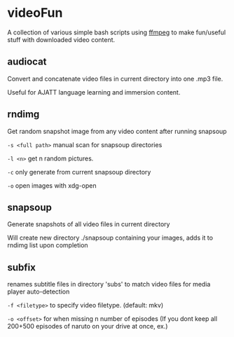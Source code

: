 # videoFun
A collection of various simple bash scripts using [ffmpeg](https://ffmpeg.org/) to make fun/useful stuff with downloaded video content.

**audiocat**
---
Convert and concatenate video files in current directory into one .mp3 file.

Useful for AJATT language learning and immersion content. 


**rndimg**
---
Get random snapshot image from any video content after running snapsoup

`-s <full path>` manual scan for snapsoup directories 

`-l <n>` get n random pictures.

`-c` only generate from current snapsoup directory

`-o` open images with xdg-open


**snapsoup**
---
Generate snapshots of all video files in current directory

Will create new directory ./snapsoup containing your images, adds it to rndimg list upon completion

**subfix**
---
renames subtitle files in directory 'subs' to match video files for media player auto-detection

`-f <filetype>` to specify video filetype. (default: mkv) 

`-o <offset>` for when missing n number of episodes (If you dont keep all 200+500 episodes of naruto on your drive at once, ex.)
